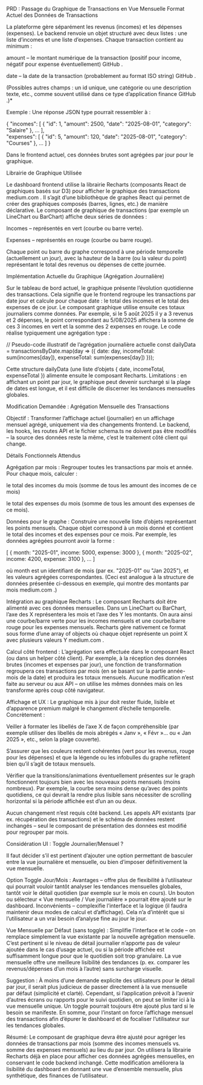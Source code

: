 PRD : Passage du Graphique de Transactions en Vue Mensuelle
Format Actuel des Données de Transactions

La plateforme gère séparément les revenus (incomes) et les dépenses (expenses). Le backend renvoie un objet structuré avec deux listes : une liste d’incomes et une liste d’expenses. Chaque transaction contient au minimum :

amount – le montant numérique de la transaction (positif pour income, négatif pour expense éventuellement)
GitHub
.

date – la date de la transaction (probablement au format ISO string)
GitHub
.

(Possibles autres champs : un id unique, une catégorie ou une description texte, etc., comme souvent utilisé dans ce type d’application finance
GitHub
.)\*

Exemple : Une réponse JSON type pourrait ressembler à :

{
"incomes": [ { "id": 1, "amount": 2500, "date": "2025-08-01", "category": "Salaire" }, … ],  
 "expenses": [ { "id": 5, "amount": 120, "date": "2025-08-01", "category": "Courses" }, … ]
}

Dans le frontend actuel, ces données brutes sont agrégées par jour pour le graphique.

Librairie de Graphique Utilisée

Le dashboard frontend utilise la librairie Recharts (composants React de graphiques basés sur D3) pour afficher le graphique des transactions
medium.com
. Il s’agit d’une bibliothèque de graphes React qui permet de créer des graphiques composés (barres, lignes, etc.) de manière déclarative. Le composant de graphique de transactions (par exemple un LineChart ou BarChart) affiche deux séries de données :

Incomes – représentés en vert (courbe ou barre verte).

Expenses – représentés en rouge (courbe ou barre rouge).

Chaque point ou barre du graphe correspond à une période temporelle (actuellement un jour), avec la hauteur de la barre (ou la valeur du point) représentant le total des revenus ou dépenses de cette journée.

Implémentation Actuelle du Graphique (Agrégation Journalière)

Sur le tableau de bord actuel, le graphique présente l’évolution quotidienne des transactions. Cela signifie que le frontend regroupe les transactions par date jour et calcule pour chaque date : le total des incomes et le total des expenses de ce jour. Le composant graphique utilise ensuite ces totaux journaliers comme données. Par exemple, si le 5 août 2025 il y a 3 revenus et 2 dépenses, le point correspondant au 5/08/2025 affichera la somme de ces 3 incomes en vert et la somme des 2 expenses en rouge. Le code réalise typiquement une agrégation type :

// Pseudo-code illustratif de l’agrégation journalière actuelle
const dailyData = transactionsByDate.map(day => ({
date: day,
incomeTotal: sum(incomes[day]),
expenseTotal: sum(expenses[day])
}));

Cette structure dailyData (une liste d’objets { date, incomeTotal, expenseTotal }) alimente ensuite le composant Recharts. Limitations : en affichant un point par jour, le graphique peut devenir surchargé si la plage de dates est longue, et il est difficile de discerner les tendances mensuelles globales.

Modification Demandée : Agrégation Mensuelle des Transactions

Objectif : Transformer l’affichage actuel (journalier) en un affichage mensuel agrégé, uniquement via des changements frontend. Le backend, les hooks, les routes API et le fichier schema.ts ne doivent pas être modifiés – la source des données reste la même, c’est le traitement côté client qui change.

Détails Fonctionnels Attendus

Agrégation par mois : Regrouper toutes les transactions par mois et année. Pour chaque mois, calculer :

le total des incomes du mois (somme de tous les amount des incomes de ce mois)

le total des expenses du mois (somme de tous les amount des expenses de ce mois).

Données pour le graphe : Construire une nouvelle liste d’objets représentant les points mensuels. Chaque objet correspond à un mois donné et contient le total des incomes et des expenses pour ce mois. Par exemple, les données agrégées pourront avoir la forme :

[
{ month: "2025-01", income: 5000, expense: 3000 },
{ month: "2025-02", income: 4200, expense: 3100 },
…
]

où month est un identifiant de mois (par ex. "2025-01" ou "Jan 2025"), et les valeurs agrégées correspondantes. (Ceci est analogue à la structure de données présentée ci-dessous en exemple, qui montre des montants par mois
medium.com
.)

Intégration au graphique Recharts : Le composant Recharts doit être alimenté avec ces données mensuelles. Dans un LineChart ou BarChart, l’axe des X représentera les mois et l’axe des Y les montants. On aura ainsi une courbe/barre verte pour les incomes mensuels et une courbe/barre rouge pour les expenses mensuels. Recharts gère nativement ce format sous forme d’une array of objects où chaque objet représente un point X avec plusieurs valeurs Y
medium.com
.

Calcul côté frontend : L’agrégation sera effectuée dans le composant React (ou dans un helper côté client). Par exemple, à la réception des données brutes (incomes et expenses par jour), une fonction de transformation regroupera ces transactions par mois (en se basant sur la partie année-mois de la date) et produira les totaux mensuels. Aucune modification n’est faite au serveur ou aux API – on utilise les mêmes données mais on les transforme après coup côté navigateur.

Affichage et UX : Le graphique mis à jour doit rester fluide, lisible et d’apparence premium malgré le changement d’échelle temporelle. Concrètement :

Veiller à formater les libellés de l’axe X de façon compréhensible (par exemple utiliser des libellés de mois abrégés « Janv », « Févr »… ou « Jan 2025 », etc., selon la plage couverte).

S’assurer que les couleurs restent cohérentes (vert pour les revenus, rouge pour les dépenses) et que la légende ou les infobulles du graphe reflètent bien qu’il s’agit de totaux mensuels.

Vérifier que la transitions/animations éventuellement présentes sur le graph fonctionnent toujours bien avec les nouveaux points mensuels (moins nombreux). Par exemple, la courbe sera moins dense qu’avec des points quotidiens, ce qui devrait la rendre plus lisible sans nécessiter de scrolling horizontal si la période affichée est d’un an ou deux.

Aucun changement n’est requis côté backend. Les appels API existants (par ex. récupération des transactions) et le schéma de données restent inchangés – seul le composant de présentation des données est modifié pour regrouper par mois.

Considération UI : Toggle Journalier/Mensuel ?

Il faut décider s’il est pertinent d’ajouter une option permettant de basculer entre la vue journalière et mensuelle, ou bien d’imposer définitivement la vue mensuelle.

Option Toggle Jour/Mois : Avantages – offre plus de flexibilité à l’utilisateur qui pourrait vouloir tantôt analyser les tendances mensuelles globales, tantôt voir le détail quotidien (par exemple sur le mois en cours). Un bouton ou sélecteur « Vue mensuelle / Vue journalière » pourrait être ajouté sur le dashboard. Inconvénients – complexifie l’interface et la logique (il faudra maintenir deux modes de calcul et d’affichage). Cela n’a d’intérêt que si l’utilisateur a un vrai besoin d’analyse fine au jour le jour.

Vue Mensuelle par Défaut (sans toggle) : Simplifie l’interface et le code – on remplace simplement la vue existante par la nouvelle agrégation mensuelle. C’est pertinent si le niveau de détail journalier n’apporte pas de valeur ajoutée dans le cas d’usage actuel, ou si la période affichée est suffisamment longue pour que le quotidien soit trop granulaire. La vue mensuelle offre une meilleure lisibilité des tendances (p. ex. comparer les revenus/dépenses d’un mois à l’autre) sans surcharge visuelle.

Suggestion : À moins d’une demande explicite des utilisateurs pour le détail par jour, il serait plus judicieux de passer directement à la vue mensuelle par défaut (simplicité et clarté). Cependant, si l’application prévoit à l’avenir d’autres écrans ou rapports pour le suivi quotidien, on peut se limiter ici à la vue mensuelle unique. Un toggle pourrait toujours être ajouté plus tard si le besoin se manifeste. En somme, pour l’instant on force l’affichage mensuel des transactions afin d’épurer le dashboard et de focaliser l’utilisateur sur les tendances globales.

Résumé: Le composant de graphique devra être ajusté pour agréger les données de transactions par mois (somme des incomes mensuels vs. somme des expenses mensuels) au lieu du par jour. On utilisera la librairie Recharts déjà en place pour afficher ces données agrégées mensuelles, en conservant le code backend inchangé. Cette modification améliorera la lisibilité du dashboard en donnant une vue d’ensemble mensuelle, plus synthétique, des finances de l’utilisateur.
